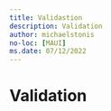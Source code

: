 ```yaml
---
title: Validastion
description: Validation
author: michaelstonis
no-loc: [MAUI]
ms.date: 07/12/2022
---
```


# Validation
